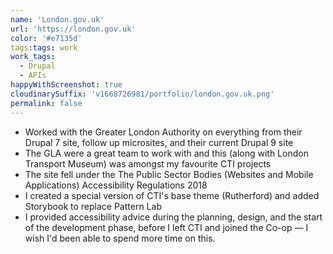 ```yaml
---
name: 'London.gov.uk'
url: 'https://london.gov.uk'
color: '#e7135d'
tags:tags: work
work_tags:
  - Drupal
  - APIs
happyWithScreenshot: true
cloudinarySuffix: 'v1668726981/portfolio/london.gov.uk.png'
permalink: false
---
```


- Worked with the Greater London Authority on everything from their Drupal 7 site, follow up microsites, and their current Drupal 9 site
- The GLA were a great team to work with and this (along with London Transport Museum) was amongst my favourite CTI projects
- The site fell under the The Public Sector Bodies (Websites and Mobile Applications) Accessibility Regulations 2018
- I created a special version of CTI's base theme (Rutherford) and added Storybook to replace Pattern Lab
- I provided accessibility advice during the planning, design, and the start of the development phase, before I left CTI and joined the Co-op — I wish I'd been able to spend more time on this.
